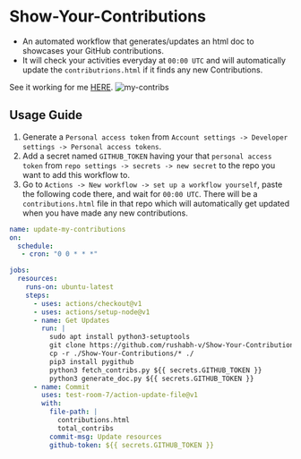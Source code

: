 # Show-Your-Contributions
- An automated workflow that generates/updates an html doc to showcases your GitHub contributions.
- It will check your activities everyday at `00:00 UTC` and will automatically update the `contributrions.html` if it finds any new Contributions.

See it working for me [HERE](https://rushabh-v.github.io/contributions.html).
![my-contribs](https://rushabh-v.github.io/images/my-contribs.png)

## Usage Guide
1. Generate a `Personal access token` from `Account settings -> Developer settings -> Personal access tokens`.
2. Add a secret named `GITHUB_TOKEN` having your that `personal access token` from `repo settings -> secrets -> new secret` to the repo you want to add this workflow to.
3. Go to `Actions -> New workflow -> set up a workflow yourself`, paste the following code there, and wait for `00:00 UTC`. There will be a `contributions.html` file in that repo which will automatically get updated when you have made any new contributions.

```yml
name: update-my-contributions
on:
  schedule:
   - cron: "0 0 * * *"

jobs:
  resources:
    runs-on: ubuntu-latest
    steps:
      - uses: actions/checkout@v1
      - uses: actions/setup-node@v1
      - name: Get Updates
        run: |
          sudo apt install python3-setuptools
          git clone https://github.com/rushabh-v/Show-Your-Contributions
          cp -r ./Show-Your-Contributions/* ./
          pip3 install pygithub
          python3 fetch_contribs.py ${{ secrets.GITHUB_TOKEN }}
          python3 generate_doc.py ${{ secrets.GITHUB_TOKEN }}
      - name: Commit
        uses: test-room-7/action-update-file@v1
        with:
          file-path: |
            contributions.html
            total_contribs
          commit-msg: Update resources
          github-token: ${{ secrets.GITHUB_TOKEN }}

```
